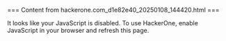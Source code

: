 === Content from hackerone.com_d1e82e40_20250108_144420.html ===


It looks like your JavaScript is disabled. To use HackerOne, enable JavaScript in your browser and refresh this page.


